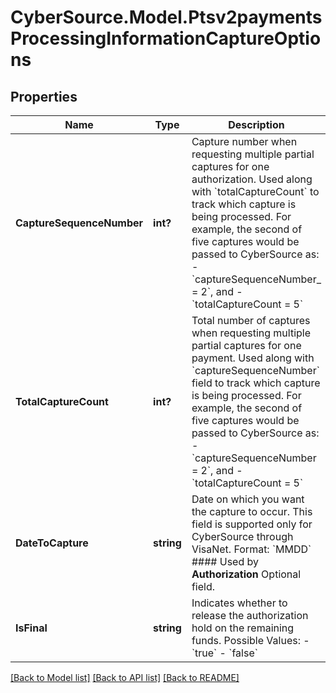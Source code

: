 # CyberSource.Model.Ptsv2paymentsProcessingInformationCaptureOptions
## Properties

Name | Type | Description | Notes
------------ | ------------- | ------------- | -------------
**CaptureSequenceNumber** | **int?** | Capture number when requesting multiple partial captures for one authorization. Used along with &#x60;totalCaptureCount&#x60; to track which capture is being processed.  For example, the second of five captures would be passed to CyberSource as:   - &#x60;captureSequenceNumber_ &#x3D; 2&#x60;, and   - &#x60;totalCaptureCount &#x3D; 5&#x60;  | [optional] 
**TotalCaptureCount** | **int?** | Total number of captures when requesting multiple partial captures for one payment. Used along with &#x60;captureSequenceNumber&#x60; field to track which capture is being processed.  For example, the second of five captures would be passed to CyberSource as:   - &#x60;captureSequenceNumber &#x3D; 2&#x60;, and   - &#x60;totalCaptureCount &#x3D; 5&#x60;  | [optional] 
**DateToCapture** | **string** | Date on which you want the capture to occur. This field is supported only for CyberSource through VisaNet. Format: &#x60;MMDD&#x60;  #### Used by **Authorization** Optional field.  | [optional] 
**IsFinal** | **string** | Indicates whether to release the authorization hold on the remaining funds.   Possible Values: - &#x60;true&#x60; - &#x60;false&#x60;  | [optional] 

[[Back to Model list]](../README.md#documentation-for-models) [[Back to API list]](../README.md#documentation-for-api-endpoints) [[Back to README]](../README.md)

